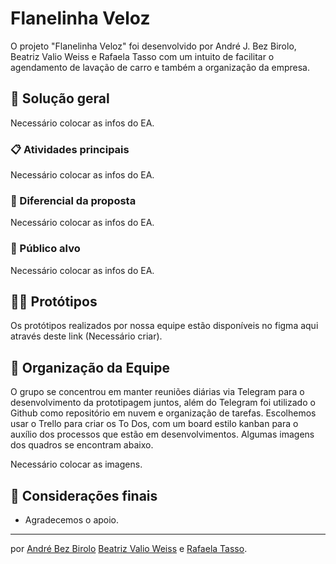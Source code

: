 # Flanelinha Veloz

O projeto "Flanelinha Veloz" foi desenvolvido por André J. Bez Birolo, Beatriz Valio Weiss e Rafaela Tasso com um
intuito de facilitar o agendamento de lavação de carro e também a organização da empresa.

## 🚀 Solução geral

Necessário colocar as infos do EA.

### 📋 Atividades principais

Necessário colocar as infos do EA.

### 🔧 Diferencial da proposta

Necessário colocar as infos do EA.

### 🔧 Público alvo

Necessário colocar as infos do EA.

## 👨‍💻 Protótipos

Os protótipos realizados por nossa equipe estão disponíveis no figma aqui através deste link (Necessário criar).

## 👥 Organização da Equipe

O grupo se concentrou em manter reuniões diárias via Telegram para o desenvolvimento da prototipagem juntos, além do
Telegram foi utilizado o Github como repositório em nuvem e organização de tarefas.
Escolhemos usar o Trello para criar os To Dos, com um board estilo kanban para o auxílio dos processos que estão em
desenvolvimentos. Algumas imagens dos quadros se encontram abaixo.

Necessário colocar as imagens.

## 🎁 Considerações finais

* Agradecemos o apoio.

---
por [André Bez Birolo](https://gist.github.com/AndreBezBirolo) [Beatriz Valio Weiss](https://github.com/beatriz-valio-weiss)
e [Rafaela Tasso](https://github.com/rafaatasso).
